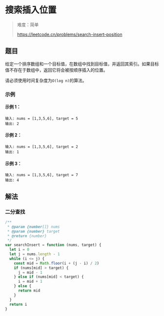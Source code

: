 # 搜索插入位置

> 难度：简单
>
> https://leetcode.cn/problems/search-insert-position

## 题目

给定一个排序数组和一个目标值，在数组中找到目标值，并返回其索引。如果目标值不存在于数组中，返回它将会被按顺序插入的位置。

请必须使用时间复杂度为`O(log n)`的算法。

### 示例

#### 示例 1：

```
输入: nums = [1,3,5,6], target = 5
输出: 2
```

#### 示例 2：

```
输入: nums = [1,3,5,6], target = 2
输出: 1
```

#### 示例 3：

```
输入: nums = [1,3,5,6], target = 7
输出: 4
```

## 解法

### 二分查找

```javascript
/**
 * @param {number[]} nums
 * @param {number} target
 * @return {number}
 */
var searchInsert = function (nums, target) {
  let i = 0
  let j = nums.length - 1
  while (i <= j) {
    const mid = Math.floor(i + (j - i) / 2)
    if (nums[mid] > target) {
      j = mid - 1
    } else if (nums[mid] < target) {
      i = mid + 1
    } else {
      return mid
    }
  }
  return i
}
```
